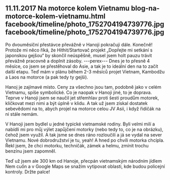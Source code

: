 11.11.2017
Na motorce kolem Vietnamu
blog-na-motorce-kolem-vietnamu.html
facebook/timeline/photo_1752704194739776.jpg
facebook/timeline/photo_1752704194739776.jpg
--------------

Po dvouměsíční přestávce převážně v Hanoji pokračuji dále. Konečně! Protože mi něco říká, že Hithit/Startovač projekt „Dopřejte mi setkání s japonskou gejšou“ by skončil neúspěšně, musel jsem holt pauzu trávit převážně pracovně a doplnit zásoby. 
---perex---
Dnes je to přesně 4 měsíce, co jsem se přestěhoval do Asie, a tak je to ideální den na to začít další etapu. Teď mám v plánu během 2-3 měsíců projet Vietnam, Kambodžu a Laos na motorce (a pak tedy ty gejši).

Hanoj je zajímavé místo. Ceny za všechno jsou tam, podobně jako v celém Vietnamu, spíše symbolické. Co je naopak v Hanoji jiné, to je doprava. Teprve v Hanoji jsem se naučil jet střemhlav proti šesti proudům motorek, kličkovat mezi nimi a být úplně v klidu. A tak už jsem získal dostatek sebevědomí na to, abych projel na motorce celou JV Asii, i když řidičák na ni stále nemám.

V Hanoji jsem bydlel u jedné typické vietnamské rodiny. Byli velmi milí a nabídli mi pro můj výlet zapůjčení motorky (nebo tedy to, co je na obrázku), čehož jsem využil. A tak jsme se dnes ráno rozloučili a já se vydal na sever Vietnamu. Nové dobrodružství je tu, yeah! A hned po chvíli motorka chcípla. Řekl jsem, že chci motorku, techničák, zámek a helmu, zmínit trochu benzínu jsem zapomněl.

Teď už jsem ale 300 km od Hanoje, přecpán vietnamským národním jídlem Nem cuốn a v Google Maps se snažím vytipovat oblasti, kde budou policejní kontroly. Držte palce!